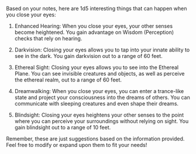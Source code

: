 Based on your notes, here are 1d5 interesting things that can happen when you close your eyes:

1. Enhanced Hearing: When you close your eyes, your other senses become heightened. You gain advantage on Wisdom (Perception) checks that rely on hearing.

2. Darkvision: Closing your eyes allows you to tap into your innate ability to see in the dark. You gain darkvision out to a range of 60 feet.

3. Ethereal Sight: Closing your eyes allows you to see into the Ethereal Plane. You can see invisible creatures and objects, as well as perceive the ethereal realm, out to a range of 60 feet.

4. Dreamwalking: When you close your eyes, you can enter a trance-like state and project your consciousness into the dreams of others. You can communicate with sleeping creatures and even shape their dreams.

5. Blindsight: Closing your eyes heightens your other senses to the point where you can perceive your surroundings without relying on sight. You gain blindsight out to a range of 10 feet.

Remember, these are just suggestions based on the information provided. Feel free to modify or expand upon them to fit your needs!